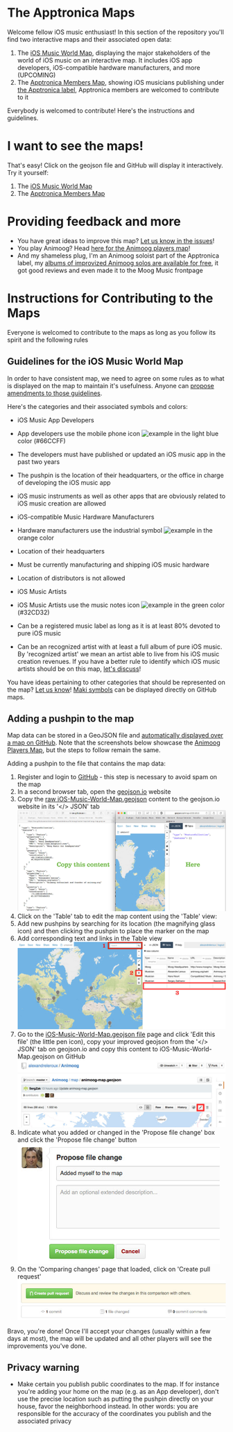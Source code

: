 # The Apptronica Maps

Welcome fellow iOS music enthusiast! In this section of the repository you'll find two interactive maps and their associated open data:

1. The [iOS Music World Map](iOS-Music-World-Map.geojson), displaying the major stakeholders of the world of iOS music on an interactive map. It includes iOS app developers, iOS-compatible hardware manufacturers, and more (UPCOMING)
2. The [Apptronica Members Map](members-map.geojson), showing iOS musicians publishing under [the Apptronica label](http://apptronica.co.uk), Apptronica members are welcomed to contribute to it

Everybody is welcomed to contribute! Here's the instructions and guidelines.

# I want to see the maps!

That's easy! Click on the geojson file and GitHub will display it interactively. Try it yourself:

1. The [iOS Music World Map](iOS-Music-World-Map.geojson)
2. The [Apptronica Members Map](members-map.geojson)

# Providing feedback and more

* You have great ideas to improve this map? [Let us know in the issues](https://github.com/alexandreleroux/Apptronica/issues)!
* You play Animoog? Head [here for the Animoog players map](https://github.com/alexandreleroux/Animoog)!
* And my shameless plug, I'm an Animoog soloist part of the Apptronica label, my [albums of improvized Animoog solos are available for free](http://animoog.org/satri), it got good reviews and even made it to the Moog Music frontpage


# Instructions for Contributing to the Maps

Everyone is welcomed to contribute to the maps as long as you follow its spirit and the following rules

## Guidelines for the iOS Music World Map

In order to have consistent map, we need to agree on some rules as to what is displayed on the map to maintain it's usefulness. Anyone can [propose amendments to those guidelines](https://github.com/alexandreleroux/Apptronica/issues).

Here's the categories and their associated symbols and colors:

* iOS Music App Developers
 * App developers use the mobile phone icon ![example](https://cdn.rawgit.com/mapbox/maki/mb-pages/src/mobilephone-24.svg) in the light blue color (#66CCFF)
 * The developers must have published or updated an iOS music app in the past two years
 * The pushpin is the location of their headquarters, or the office in charge of developing the iOS music app
 * iOS music instruments as well as other apps that are obviously related to iOS music creation are allowed

* iOS-compatible Music Hardware Manufacturers
 * Hardware manufacturers use the industrial symbol ![example](https://cdn.rawgit.com/mapbox/maki/mb-pages/src/industrial-24.svg) in the orange color
 * Location of their headquarters
 * Must be currently manufacturing and shipping iOS music hardware
 * Location of distributors is not allowed

* iOS Music Artists
 * iOS Music Artists use the music notes icon ![example](https://cdn.rawgit.com/mapbox/maki/mb-pages/src/music-24.svg) in the green color (#32CD32)
 * Can be a registered music label as long as it is at least 80% devoted to pure iOS music
 * Can be an recognized artist with at least a full album of pure iOS music. By 'recognized artist' we mean an artist able to live from his iOS music creation revenues. If you have a better rule to identify which iOS music artists should be on this map, [let's discuss](https://github.com/alexandreleroux/Apptronica/issues)!

You have ideas pertaining to other categories that should be represented on the map? [Let us know](https://github.com/alexandreleroux/Apptronica/issues)! <a href="https://www.mapbox.com/maki/" target="_blank">Maki symbols</a> can be displayed directly on GitHub maps. 


## Adding a pushpin to the map

Map data can be stored in a GeoJSON file and <a href="https://help.github.com/articles/mapping-geojson-files-on-github" target="_blank">automatically displayed over a map on GitHub</a>. Note that the screenshots below showcase the [Animoog Players Map](https://github.com/alexandreleroux/Animoog), but the steps to follow remain the same.

Adding a pushpin to the file that contains the map data:

1. Register and login to <a href="http://github.com" target="_blank">GitHub</a> - this step is necessary to avoid spam on the map
2. In a second browser tab, open the <a href="http://geojson.io" target="_blank">geojson.io</a> website
3. Copy the <a href="https://raw.githubusercontent.com/alexandreleroux/Apptronica/master/maps/iOS-Music-World-Map.geojson" target="_blank">raw iOS-Music-World-Map.geojson</a> content to the geojson.io website in its '</> JSON' tab<br>![image 1](images/raw-data-copy_to_geojsonio.jpg)
4. Click on the 'Table' tab to edit the map content using the 'Table' view:
  1. Add new pushpins by searching for its location (the magnifying glass icon) and then clicking the pushpin to place the marker on the map
  2. Add corresponding text and links in the Table view<br>![image 2](images/add-content-to-map.jpg)
5. Go to the <a href="https://github.com/alexandreleroux/Apptronica/master/maps/iOS-Music-World-Map.geojson" target="_blank">iOS-Music-World-Map.geojson file</a> page and click 'Edit this file' (the little pen icon), copy your improved geojson from the '</> JSON' tab on geojson.io and copy this content to iOS-Music-World-Map.geojson on GitHub<br>![image 3](images/edit-original-content.jpg)
6. Indicate what you added or changed in the 'Propose file change' box and click the 'Propose file change' button<br>![image 4](images/propose-file-change.jpg)
7. On the 'Comparing changes' page that loaded, click on 'Create pull request'<br>![image 5](images/create-pull-request.jpg)

Bravo, you're done! Once I'll accept your changes (usually within a few days at most), the map will be updated and all other players will see the improvements you've done.


## Privacy warning

* Make certain you publish public coordinates to the map. If for instance you're adding your home on the map (e.g. as an App developer), don't use the precise location such as putting the pushpin directly on your house, favor the neighborhood instead. In other words: you are responsible for the accuracy of the coordinates you publish and the associated privacy
